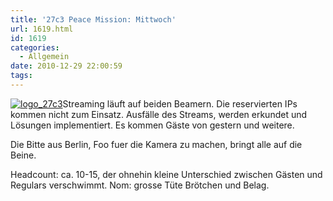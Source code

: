 ```yaml
---
title: '27c3 Peace Mission: Mittwoch'
url: 1619.html
id: 1619
categories:
  - Allgemein
date: 2010-12-29 22:00:59
tags:
---
```


[![](https://blog.shackspace.de/wp-content/uploads/2011/01/logo_27c3.png "logo_27c3")](https://blog.shackspace.de/wp-content/uploads/2011/01/logo_27c3.png)Streaming läuft auf beiden Beamern. Die reservierten IPs kommen nicht zum Einsatz. Ausfälle des Streams, werden erkundet und Lösungen implementiert. Es kommen Gäste von gestern und weitere.

Die Bitte aus Berlin, Foo fuer die Kamera zu machen, bringt alle auf die Beine.

Headcount: ca. 10-15, der ohnehin kleine Unterschied zwischen Gästen und Regulars verschwimmt.
Nom: grosse Tüte Brötchen und Belag.